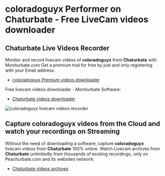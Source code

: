 # coloradoguyx Performer on Chaturbate - Free LiveCam videos downloader

## Chaturbate Live Videos Recorder

Monitor and record livecam videos of **coloradoguyx** from **Chaturbate** with Moniturbate.com
Get a premium trial for free by just and only registering with your Email address:
* [coloradoguyx Premium videos downloader](https://moniturbate.com/request-demo-licence-key.html)

Free livecam videos downloader - Moniturbate Software:
* [Chaturbate videos downloader](https://moniturbate.com/moniturbate-download-software.html)

![coloradoguyx livecam videos recorder](https://peachurnet.com/templates/moniturbate-software.png)


## Capture coloradoguyx videos from the Cloud and watch your recordings on Streaming

Without the need of downloading a software, capture **coloradoguyx** livecam videos from **Chaturbate** 100% online.
Watch Livecam archives from **Chaturbate** unlimitedly from thousands of existing recordings, only on Peachurbate.com and its websites network:
* [Chaturbate videos archives](https://peachurnet.com/)
